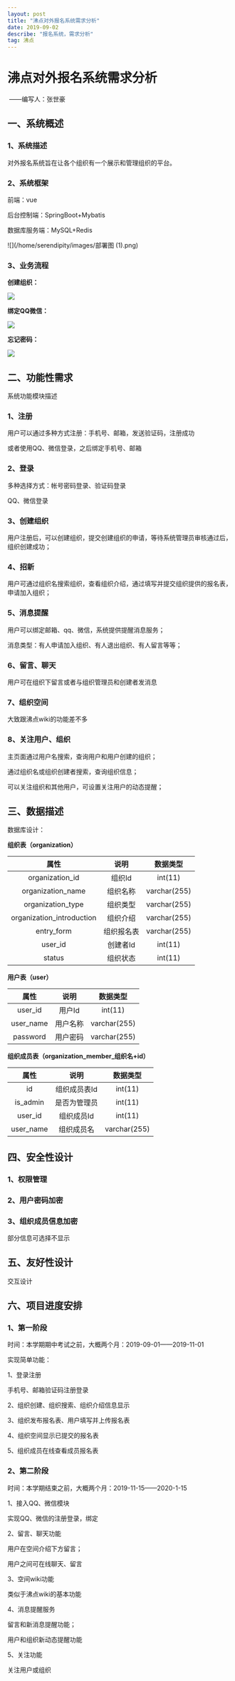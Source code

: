 ```yaml
---
layout: post
title: "沸点对外报名系统需求分析"
date: 2019-09-02
describe: "报名系统，需求分析"
tag: 沸点
---
```




# 沸点对外报名系统需求分析

​																																		——编写人：张世豪

## 一、系统概述

### 1、系统描述

对外报名系统旨在让各个组织有一个展示和管理组织的平台。

### 2、系统框架

前端：vue

后台控制端：SpringBoot+Mybatis

数据库服务端：MySQL+Redis

![](/home/serendipity/images/部署图 (1).png)

### 3、业务流程

**创建组织：**

![](/home/serendipity/images/QQ图片20190901200331.png)

**绑定QQ微信：**

![](/home/serendipity/images/QQ图片20190901201106.png)

**忘记密码：**

![](/home/serendipity/images/忘记密码.png)



## 二、功能性需求

系统功能模块描述

### 1、注册

用户可以通过多种方式注册：手机号、邮箱，发送验证码，注册成功

或者使用QQ、微信登录，之后绑定手机号、邮箱

### 2、登录

多种选择方式：帐号密码登录、验证码登录

QQ、微信登录

### 3、创建组织

用户注册后，可以创建组织，提交创建组织的申请，等待系统管理员审核通过后，组织创建成功；

### 4、招新

用户可通过组织名搜索组织，查看组织介绍，通过填写并提交组织提供的报名表，申请加入组织；

### 5、消息提醒

用户可以绑定邮箱、qq、微信，系统提供提醒消息服务；

消息类型：有人申请加入组织、有人退出组织、有人留言等等；

### 6、留言、聊天

用户可在组织下留言或者与组织管理员和创建者发消息

### 7、组织空间

大致跟沸点wiki的功能差不多

### 8、关注用户、组织

主页面通过用户名搜索，查询用户和用户创建的组织；

通过组织名或组织创建者搜索，查询组织信息；

可以关注组织和其他用户，可设置关注用户的动态提醒；

## 三、数据描述

数据库设计：

**组织表（organization）**

|           属性            |    说明    |   数据类型   |
| :-----------------------: | :--------: | :----------: |
|      organization_id      |   组织Id   |   int(11)    |
|     organization_name     |  组织名称  | varchar(255) |
|     organization_type     |  组织类型  | varchar(255) |
| organization_introduction |  组织介绍  | varchar(255) |
|        entry_form         | 组织报名表 | varchar(255) |
|          user_id          |  创建者Id  |   int(11)    |
|          status           |  组织状态  |   int(11)    |



**用户表（user）**

|   属性    |   说明   |   数据类型   |
| :-------: | :------: | :----------: |
|  user_id  |  用户Id  |   int(11)    |
| user_name | 用户名称 | varchar(255) |
| password  | 用户密码 | varchar(255) |



**组织成员表（organization_member_组织名+id）**

|   属性    |     说明     |   数据类型   |
| :-------: | :----------: | :----------: |
|    id     | 组织成员表Id |   int(11)    |
| is_admin  | 是否为管理员 |   int(11)    |
|  user_id  |  组织成员Id  |   int(11)    |
| user_name |  组织成员名  | varchar(255) |



## 四、安全性设计

### 1、权限管理



### 2、用户密码加密



### 3、组织成员信息加密

部分信息可选择不显示



## 五、友好性设计

交互设计

## 六、项目进度安排

### 1、第一阶段

时间：本学期期中考试之前，大概两个月：2019-09-01——2019-11-01

实现简单功能：

1、登录注册

手机号、邮箱验证码注册登录

2、组织创建、组织搜索、组织介绍信息显示

3、组织发布报名表、用户填写并上传报名表

4、组织空间显示已提交的报名表

5、组织成员在线查看成员报名表

### 2、第二阶段

时间：本学期结束之前，大概两个月：2019-11-15——2020-1-15

1、接入QQ、微信模块

实现QQ、微信的注册登录，绑定

2、留言、聊天功能

用户在空间介绍下方留言；

用户之间可在线聊天、留言

3、空间wiki功能

类似于沸点wiki的基本功能

4、消息提醒服务

留言和新消息提醒功能；

用户和组织新动态提醒功能

5、关注功能

关注用户或组织

